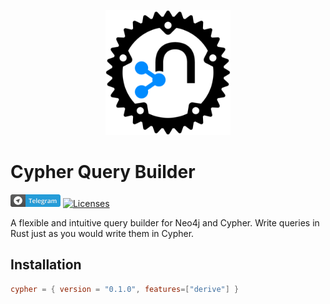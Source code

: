 <p align="center"><img height="200" src="assets/cypher_logo.png" alt="go-excel"></p>

# Cypher Query Builder
<p align="left">
    <a href="https://t.me/I0HuKc"><img src="assets/telegram.png" alt="Licenses"></a> 
    <a href="https://opensource.org/licenses/BSD-3-Clause"><img src="https://img.shields.io/badge/license-bsd-orange.svg" alt="Licenses"></a>
</p>

A flexible and intuitive query builder for Neo4j and Cypher. Write queries in Rust just as you would write them in Cypher.

## Installation

```toml
cypher = { version = "0.1.0", features=["derive"] }
```

